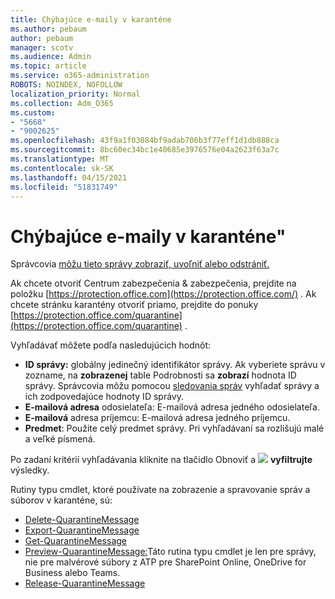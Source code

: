 ```yaml
---
title: Chýbajúce e-maily v karanténe
ms.author: pebaum
author: pebaum
manager: scotv
ms.audience: Admin
ms.topic: article
ms.service: o365-administration
ROBOTS: NOINDEX, NOFOLLOW
localization_priority: Normal
ms.collection: Adm_O365
ms.custom:
- "5668"
- "9002625"
ms.openlocfilehash: 43f9a1f03084bf9adab706b3f77eff1d1db888ca
ms.sourcegitcommit: 8bc60ec34bc1e40685e3976576e04a2623f63a7c
ms.translationtype: MT
ms.contentlocale: sk-SK
ms.lasthandoff: 04/15/2021
ms.locfileid: "51831749"
---
```

# <a name="missing-emails-in-quarantine"></a>Chýbajúce e-maily v karanténe"

Správcovia [môžu tieto správy zobraziť, uvoľniť alebo odstrániť.](https://docs.microsoft.com/microsoft-365/security/office-365-security/manage-quarantined-messages-and-files?view=o365-worldwide)

Ak chcete otvoriť Centrum zabezpečenia & zabezpečenia, prejdite na položku [https://protection.office.com](https://protection.office.com/) . Ak chcete stránku karantény otvoriť priamo, prejdite do ponuky [https://protection.office.com/quarantine](https://protection.office.com/quarantine) .  

Vyhľadávať môžete podľa nasledujúcich hodnôt:  

- **ID správy:** globálny jedinečný identifikátor správy. Ak vyberiete správu v zozname, na  **zobrazenej**  table Podrobnosti sa  **zobrazí**  hodnota ID správy. Správcovia môžu pomocou [sledovania správ](https://docs.microsoft.com/microsoft-365/security/office-365-security/message-trace-scc?view=o365-worldwide) vyhľadať správy a ich zodpovedajúce hodnoty ID správy.
- **E-mailová adresa** odosielateľa: E-mailová adresa jedného odosielateľa.
- **E-mailová** adresa príjemcu: E-mailová adresa jedného príjemcu.
- **Predmet**: Použite celý predmet správy. Pri vyhľadávaní sa rozlišujú malé a veľké písmená.

Po zadaní kritérií vyhľadávania kliknite na tlačidlo Obnoviť a ![ ](https://docs.microsoft.com/microsoft-365/media/scc-quarantine-refresh.png?view=o365-worldwide) **vyfiltrujte** výsledky.  

Rutiny typu cmdlet, ktoré používate na zobrazenie a spravovanie správ a súborov v karanténe, sú:
- [Delete-QuarantineMessage](https://docs.microsoft.com/powershell/module/exchange/delete-quarantinemessage)
- [Export-QuarantineMessage](https://docs.microsoft.com/powershell/module/exchange/export-quarantinemessage)
- [Get-QuarantineMessage](https://docs.microsoft.com/powershell/module/exchange/get-quarantinemessage)
- [Preview-QuarantineMessage:](https://docs.microsoft.com/powershell/module/exchange/preview-quarantinemessage)Táto rutina typu cmdlet je len pre správy, nie pre malvérové súbory z ATP pre SharePoint Online, OneDrive for Business alebo Teams.
- [Release-QuarantineMessage](https://docs.microsoft.com/powershell/module/exchange/release-quarantinemessage)